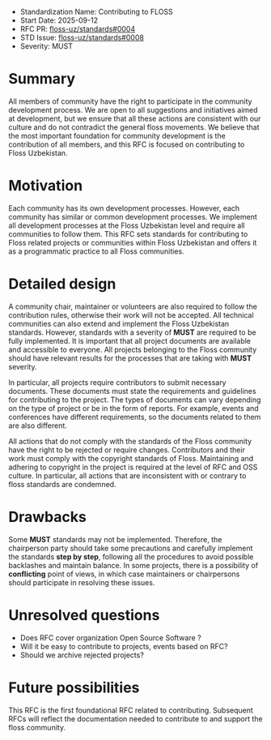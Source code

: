 - Standardization Name: Contributing to FLOSS 
- Start Date: 2025-09-12
- RFC PR: [floss-uz/standards#0004](https://github.com/floss-uz/standards/pull/4)
- STD Issue: [floss-uz/standards#0008](https://github.com/floss-uz/standards/issues/8)
- Severity: MUST

# Summary

[summary]: #summary

All members of community have the right to participate in the community development process. We are open to all suggestions and initiatives aimed at development, but we ensure that all these actions are consistent with our culture and do not contradict the general floss movements. We believe that the most important foundation for community development is the contribution of all members, and this RFC is focused on contributing to Floss Uzbekistan.

# Motivation

[motivation]: #motivation

Each community has its own development processes. However, each community has similar or common development processes. We implement all development processes at the Floss Uzbekistan level and require all communities to follow them. This RFC sets standards for contributing to Floss related projects or communities within Floss Uzbekistan and offers it as a programmatic practice to all Floss communities. 

# Detailed design

[detailed-design]: #detailed-design

A community chair, maintainer or volunteers are also required to follow the contribution rules, otherwise their work will not be accepted. All technical communities can also extend and implement the Floss Uzbekistan standards. However, standards with a severity of **MUST** are required to be fully implemented. It is important that all project documents are available and accessible to everyone. All projects belonging to the Floss community should have relevant results for the processes that are taking with **MUST** severity. 

In particular, all projects require contributors to submit necessary documents. These documents must state the requirements and guidelines for contributing to the project. The types of documents can vary depending on the type of project or be in the form of reports. For example, events and conferences have different requirements, so the documents related to them are also different.

All actions that do not comply with the standards of the Floss community have the right to be rejected or require changes. Contributors and their work must comply with the copyright standards of Floss. Maintaining and adhering to copyright in the project is required at the level of RFC and OSS culture. In particular, all actions that are inconsistent with or contrary to floss standards are condemned. 

# Drawbacks

[drawbacks]: #drawbacks

Some **MUST** standards may not be implemented. Therefore, the chairperson party should take some precautions and carefully implement the standards **step by step**, following all the procedures to avoid possible backlashes and maintain balance. In some projects, there is a possibility of **conflicting** point of views, in which case maintainers or chairpersons should participate in resolving these issues.

# Unresolved questions

[unresolved-questions]: #unresolved-questions

- Does RFC cover organization Open Source Software ?
- Will it be easy to contribute to projects, events based on RFC?
- Should we archive rejected projects?

# Future possibilities

[future-possibilities]: #future-possibilities

This RFC is the first foundational RFC related to contributing. Subsequent RFCs will reflect the documentation needed to contribute to and support the floss community.